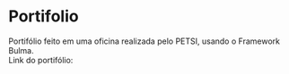 # Portifolio
Portifólio feito em uma oficina realizada pelo PETSI, usando o Framework Bulma.<br>
Link do portifólio: 

